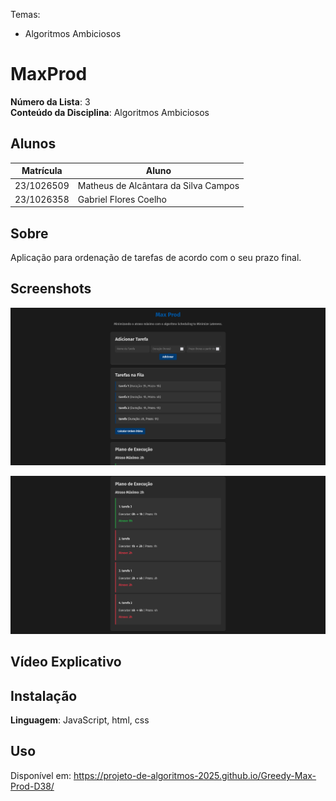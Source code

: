 Temas:

- Algoritmos Ambiciosos

# MaxProd

**Número da Lista**: 3<br>
**Conteúdo da Disciplina**: Algoritmos Ambiciosos<br>

## Alunos

| Matrícula  | Aluno                                |
| ---------- | ------------------------------------ |
| 23/1026509 | Matheus de Alcântara da Silva Campos |
| 23/1026358 | Gabriel Flores Coelho                |

## Sobre

Aplicação para ordenação de tarefas de acordo com o seu prazo final.

## Screenshots

![PaginaInicial](./assets/tela_inicial.png)

![Tarefas](./assets/tarefas.png)

## Vídeo Explicativo


## Instalação

**Linguagem**: JavaScript, html, css

## Uso

Disponível em: https://projeto-de-algoritmos-2025.github.io/Greedy-Max-Prod-D38/

